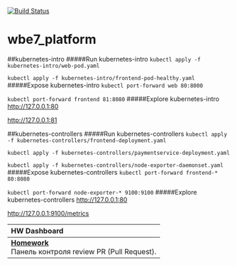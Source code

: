 [![Build Status](https://travis-ci.com/otus-kuber-2019-12/wbe7_platform.svg?branch=master)](https://travis-ci.com/otus-kuber-2019-12/wbe7_platform)

# wbe7_platform

##kubernetes-intro
#####Run kubernetes-intro
`kubectl apply -f kubernetes-intro/web-pod.yaml`

`kubectl apply -f kubernetes-intro/frontend-pod-healthy.yaml`
#####Expose kubernetes-intro
`kubectl port-forward web 80:8000`

`kubectl port-forward frontend 81:8080`
#####Explore kubernetes-intro
http://127.0.0.1:80

http://127.0.0.1:81

##kubernetes-controllers
#####Run kubernetes-controllers
`kubectl apply -f kubernetes-controllers/frontend-deployment.yaml`

`kubectl apply -f kubernetes-controllers/paymentservice-deployment.yaml`

`kubectl apply -f kubernetes-controllers/node-exporter-daemonset.yaml`
#####Expose kubernetes-controllers
`kubectl port-forward frontend-* 80:8080`

`kubectl port-forward node-exporter-* 9100:9100`
#####Explore kubernetes-controllers
http://127.0.0.1:80

http://127.0.0.1:9100/metrics



| HW Dashboard                                                                                                         |
| :----------------------------------------------------------------------------------------------------------------------------------- |
| [**Homework**](https://github.com/orgs/otus-kuber-2019-12/projects/1)<br/> Панель контроля review PR (Pull Request). |